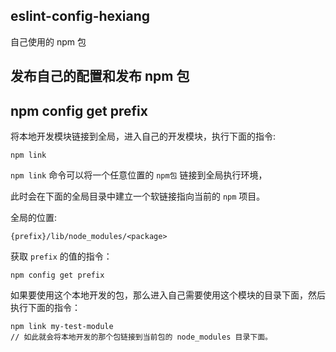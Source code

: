 ## eslint-config-hexiang

自己使用的 npm 包

## 发布自己的配置和发布 npm 包

## npm config get prefix

将本地开发模块链接到全局，进入自己的开发模块，执行下面的指令:

    npm link
    
`npm link` 命令可以将一个任意位置的 `npm包` 链接到全局执行环境，

此时会在下面的全局目录中建立一个软链接指向当前的 `npm` 项目。


全局的位置:

    {prefix}/lib/node_modules/<package>

获取 `prefix` 的值的指令：

    npm config get prefix

如果要使用这个本地开发的包，那么进入自己需要使用这个模块的目录下面，然后执行下面的指令：

    npm link my-test-module
    // 如此就会将本地开发的那个包链接到当前包的 node_modules 目录下面。


